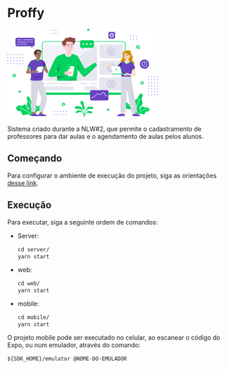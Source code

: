 # Proffy

![logo](mobile/src/assets/images/landing.png)

Sistema criado durante a NLW#2, que permite o cadastramento de professores para dar aulas e o agendamento de aulas pelos alunos.

## Começando

Para configurar o ambiente de execução do projeto, siga as orientações [desse link](https://www.notion.so/Configurando-Ambiente-NLW-98a471ad3cb6448284b8ceed31c45767).

## Execução

Para executar, siga a seguinte ordem de comandos:

- Server:

  ```
  cd server/
  yarn start
  ```

- web:

  ```
  cd web/
  yarn start
  ```

- mobile:
  ```
  cd mobile/
  yarn start
  ```

O projeto mobile pode ser executado no celular, ao escanear o código do Expo, ou num emulador, através do comando:

```
${SDK_HOME}/emulator @NOME-DO-EMULADOR
```
